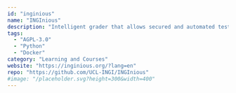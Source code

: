 ```yaml
---
id: "inginious"
name: "INGInious"
description: "Intelligent grader that allows secured and automated testing of code made by students."
tags:
  - "AGPL-3.0"
  - "Python"
  - "Docker"
category: "Learning and Courses"
website: "https://inginious.org/?lang=en"
repo: "https://github.com/UCL-INGI/INGInious"
#image: "/placeholder.svg?height=300&width=400"
---
```


